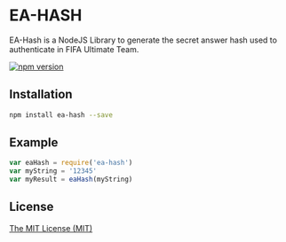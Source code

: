 # EA-HASH

EA-Hash is a NodeJS Library to generate the secret answer hash used to
authenticate in FIFA Ultimate Team.

[![npm version](https://badge.fury.io/js/ea-hash.svg)](http://badge.fury.io/js/ea-hash)


## Installation

```sh
npm install ea-hash --save
```


## Example

```javascript
var eaHash = require('ea-hash')
var myString = '12345'
var myResult = eaHash(myString)
```

## License

[The MIT License (MIT)](./LICENSE)
